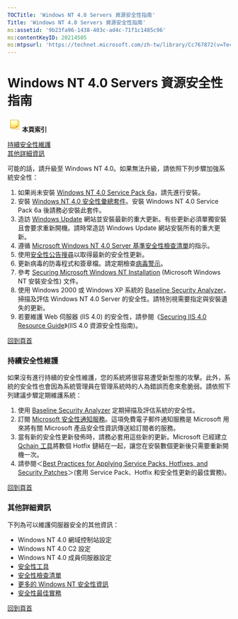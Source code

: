 ```yaml
---
TOCTitle: 'Windows NT 4.0 Servers 資源安全性指南'
Title: 'Windows NT 4.0 Servers 資源安全性指南'
ms:assetid: '9b23fa96-1438-403c-ad4c-71f1c1485c96'
ms:contentKeyID: 20214505
ms:mtpsurl: 'https://technet.microsoft.com/zh-tw/library/Cc767872(v=TechNet.10)'
---
```


Windows NT 4.0 Servers 資源安全性指南
=====================================

![](images/Cc767872.community-sm(zh-tw,TechNet.10).gif)**本頁索引**

[持續安全性維護](#aa)  
[其他詳細資訊](#ab)

可能的話，請升級至 Windows NT 4.0。如果無法升級，請依照下列步驟加強系統安全性：

1.  如果尚未安裝 [Windows NT 4.0 Service Pack 6a](https://www.microsoft.com/ntserver/nts/downloads/recommended/sp6/allsp6.asp?sd=gn&ln=en-us&gssnb=1)，請先進行安裝。
2.  安裝 [Windows NT 4.0 安全性彙總套件](https://www.microsoft.com/ntserver/sp6asrp.asp)。安裝 Windows NT 4.0 Service Pack 6a 後請務必安裝此套件。
3.  造訪 [Windows Update](https://windowsupdate.microsoft.com/) 網站並安裝最新的重大更新。有些更新必須單獨安裝且會要求重新開機。請時常造訪 Windows Update 網站安裝所有的重大更新。
4.  遵循 [Microsoft Windows NT 4.0 Server 基準安全性檢查清單](https://www.microsoft.com/technet/security/chklist/nt4svrcl.mspx)的指示。
5.  使用[安全性公告搜尋](https://www.microsoft.com/technet/security/current.aspx)以取得最新的安全性更新。
6.  更新病毒的防毒程式和簽章檔。請定期檢查[病毒警示](https://www.microsoft.com/technet/security/alerts/default.mspx)。
7.  參考 [Securing Microsoft Windows NT Installation](https://www.microsoft.com/ntserver/techresources/security/secure_ntinstall.asp) (Microsoft Windows NT 安裝安全性) 文件。
8.  使用 Windows 2000 或 Windows XP 系統的 [Baseline Security Analyzer](https://www.microsoft.com/taiwan/technet/security/tools/mbsaqa.aspx)，掃描及評估 Windows NT 4.0 Server 的安全性。請特別視需要指定與安裝遺失的更新。
9.  若要維護 Web 伺服器 (IIS 4.0) 的安全性，請參閱《[Securing IIS 4.0 Resource Guide](https://www.microsoft.com/taiwan/technet/security/chklist/iis40srg.aspx)》(IIS 4.0 資源安全性指南)。

[](#mainsection)[回到頁首](#mainsection)

### 持續安全性維護

如果沒有進行持續的安全性維護，您的系統將很容易遭受新型態的攻擊。此外，系統的安全性也會因為系統管理員在管理系統時的人為錯誤而愈來愈脆弱。請依照下列建議步驟定期維護系統：

1.  使用 [Baseline Security Analyzer](https://www.microsoft.com/taiwan/technet/security/tools/mbsaqa.aspx) 定期掃描及評估系統的安全性。
2.  訂閱 [Microsoft 安全性通知服務](https://www.microsoft.com/technet/security/bulletin/notify.mspx)。這項免費電子郵件通知服務是 Microsoft 用來將有關 Microsoft 產品安全性資訊傳送給訂閱者的服務。
3.  當有新的安全性更新發佈時，請務必套用這些新的更新。Microsoft 已經建立 [Qchain 工具](https://www.microsoft.com/download/details.aspx?displaylang=en&familyid=a85c9cfa-e84c-4723-9c28-f66859060f5d)將數個 Hotfix 鏈結在一起，讓您在安裝數個更新後只需要重新開機一次。
4.  請參閱＜[Best Practices for Applying Service Packs, Hotfixes, and Security Patches](https://www.microsoft.com/taiwan/technet/security/bestprac/bpsp.aspx)＞(套用 Service Pack、Hotfix 和安全性更新的最佳實務)。

[](#mainsection)[回到頁首](#mainsection)

### 其他詳細資訊

下列為可以維護伺服器安全的其他資訊：

-   Windows NT 4.0 網域控制站設定
-   Windows NT 4.0 C2 設定
-   Windows NT 4.0 成員伺服器設定
-   [安全性工具](https://www.microsoft.com/technet/security/tools/default.mspx)
-   [安全性檢查清單](https://www.microsoft.com/technet/security/chklist/default.mspx)
-   [更多的 Windows NT 安全性資訊](https://www.microsoft.com/taiwan/technet/security/chklist/default.mspx)
-   [安全性最佳實務](https://www.microsoft.com/taiwan/security/guidance/default.mspx)

[](#mainsection)[回到頁首](#mainsection)
